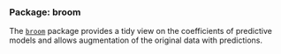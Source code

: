 ### Package: broom

The [`broom`](https://github.com/tidyverse/broom) package provides a tidy view on the coefficients of predictive models and allows augmentation of the original data with predictions.